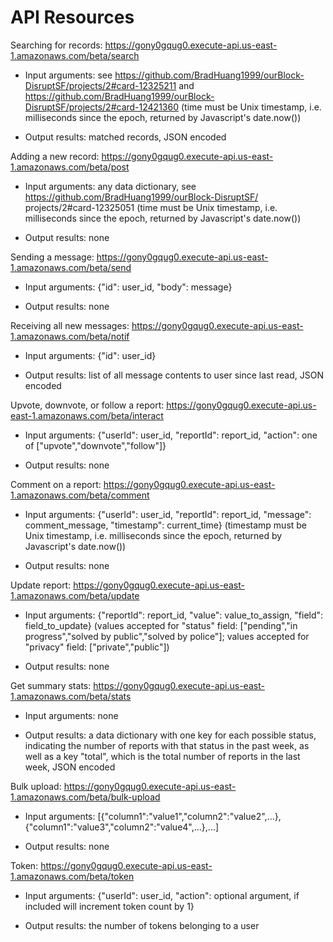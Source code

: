# API Resources #

Searching for records: https://gony0gqug0.execute-api.us-east-1.amazonaws.com/beta/search

* Input arguments: see https://github.com/BradHuang1999/ourBlock-DisruptSF/projects/2#card-12325211 and https://github.com/BradHuang1999/ourBlock-DisruptSF/projects/2#card-12421360 (time must be Unix timestamp, i.e. milliseconds since the epoch, returned by Javascript's date.now())

* Output results: matched records, JSON encoded

Adding a new record: https://gony0gqug0.execute-api.us-east-1.amazonaws.com/beta/post

* Input arguments: any data dictionary, see https://github.com/BradHuang1999/ourBlock-DisruptSF/ projects/2#card-12325051 (time must be Unix timestamp, i.e. milliseconds since the epoch, returned by Javascript's date.now())

* Output results: none

Sending a message: https://gony0gqug0.execute-api.us-east-1.amazonaws.com/beta/send

* Input arguments: {"id": user\_id, "body": message}

* Output results: none

Receiving all new messages: https://gony0gqug0.execute-api.us-east-1.amazonaws.com/beta/notif

* Input arguments: {"id": user\_id}

* Output results: list of all message contents to user since last read, JSON encoded

Upvote, downvote, or follow a report: https://gony0gqug0.execute-api.us-east-1.amazonaws.com/beta/interact

* Input arguments: {"userId": user\_id, "reportId": report\_id, "action": one of \["upvote","downvote","follow"\]}

* Output results: none

Comment on a report: https://gony0gqug0.execute-api.us-east-1.amazonaws.com/beta/comment

* Input arguments: {"userId": user\_id, "reportId": report\_id, "message": comment\_message, "timestamp": current\_time} (timestamp must be Unix timestamp, i.e. milliseconds since the epoch, returned by Javascript's date.now())

* Output results: none

Update report: https://gony0gqug0.execute-api.us-east-1.amazonaws.com/beta/update

* Input arguments: {"reportId": report\_id, "value": value\_to\_assign, "field": field\_to\_update} (values accepted for "status" field: \["pending","in progress","solved by public","solved by police"\]; values accepted for "privacy" field: \["private","public"\])

* Output results: none

Get summary stats: https://gony0gqug0.execute-api.us-east-1.amazonaws.com/beta/stats

* Input arguments: none

* Output results: a data dictionary with one key for each possible status, indicating the number of reports with that status in the past week, as well as a key "total", which is the total number of reports in the last week, JSON encoded

Bulk upload: https://gony0gqug0.execute-api.us-east-1.amazonaws.com/beta/bulk-upload

* Input arguments: \[{"column1":"value1","column2":"value2",...},{"column1":"value3","column2":"value4",...},...\]

* Output results: none

Token: https://gony0gqug0.execute-api.us-east-1.amazonaws.com/beta/token

* Input arguments: {"userId": user\_id, "action": optional argument, if included will increment token count by 1}

* Output results: the number of tokens belonging to a user
